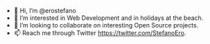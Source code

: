- 👋 Hi, I’m @erostefano
- 👀 I’m interested in Web Development and in holidays at the beach.
- 💞️ I’m looking to collaborate on interesting Open Source projects.
- 📫 Reach me through Twitter https://twitter.com/StefanoEro.

<!---
erostefano/erostefano is a ✨ special ✨ repository because its `README.md` (this file) appears on your GitHub profile.
You can click the Preview link to take a look at your changes.
--->
